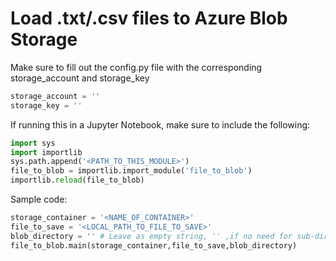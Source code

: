 # Load .txt/.csv files to Azure Blob Storage

Make sure to fill out the config.py file with the corresponding storage\_account and storage\_key

```python
storage_account = ''
storage_key = ''
```

If running this in a Jupyter Notebook, make sure to include the following:

```python
import sys
import importlib
sys.path.append('<PATH_TO_THIS_MODULE>')
file_to_blob = importlib.import_module('file_to_blob')
importlib.reload(file_to_blob)
```

Sample code:

```python
storage_container = '<NAME_OF_CONTAINER>'
file_to_save = '<LOCAL_PATH_TO_FILE_TO_SAVE>'
blob_directory = '' # Leave as empty string, '' ,if no need for sub-directory inside blob
file_to_blob.main(storage_container,file_to_save,blob_directory)
```